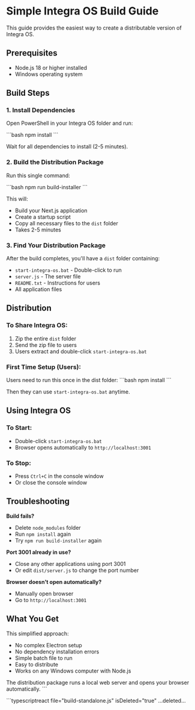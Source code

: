 # Simple Integra OS Build Guide

This guide provides the easiest way to create a distributable version of Integra OS.

## Prerequisites

- Node.js 18 or higher installed
- Windows operating system

## Build Steps

### 1. Install Dependencies

Open PowerShell in your Integra OS folder and run:

\`\`\`bash
npm install
\`\`\`

Wait for all dependencies to install (2-5 minutes).

### 2. Build the Distribution Package

Run this single command:

\`\`\`bash
npm run build-installer
\`\`\`

This will:
- Build your Next.js application
- Create a startup script
- Copy all necessary files to the `dist` folder
- Takes 2-5 minutes

### 3. Find Your Distribution Package

After the build completes, you'll have a `dist` folder containing:
- `start-integra-os.bat` - Double-click to run
- `server.js` - The server file
- `README.txt` - Instructions for users
- All application files

## Distribution

### To Share Integra OS:

1. Zip the entire `dist` folder
2. Send the zip file to users
3. Users extract and double-click `start-integra-os.bat`

### First Time Setup (Users):

Users need to run this once in the dist folder:
\`\`\`bash
npm install
\`\`\`

Then they can use `start-integra-os.bat` anytime.

## Using Integra OS

### To Start:
- Double-click `start-integra-os.bat`
- Browser opens automatically to `http://localhost:3001`

### To Stop:
- Press `Ctrl+C` in the console window
- Or close the console window

## Troubleshooting

**Build fails?**
- Delete `node_modules` folder
- Run `npm install` again
- Try `npm run build-installer` again

**Port 3001 already in use?**
- Close any other applications using port 3001
- Or edit `dist/server.js` to change the port number

**Browser doesn't open automatically?**
- Manually open browser
- Go to `http://localhost:3001`

## What You Get

This simplified approach:
- No complex Electron setup
- No dependency installation errors
- Simple batch file to run
- Easy to distribute
- Works on any Windows computer with Node.js

The distribution package runs a local web server and opens your browser automatically.
\`\`\`

\`\`\`typescriptreact file="build-standalone.js" isDeleted="true"
...deleted...
